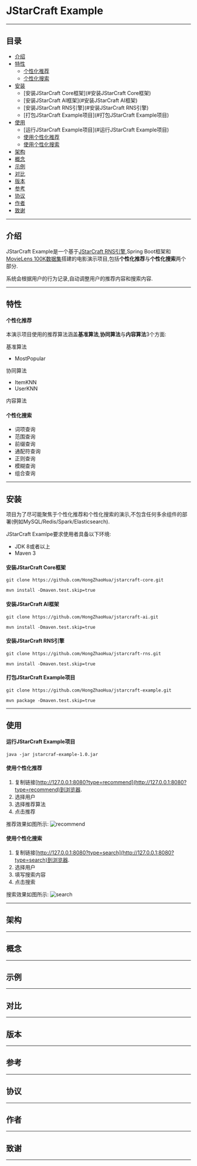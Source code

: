 # JStarCraft Example

****

## 目录

* [介绍](#介绍)
* [特性](#特性)
    * [个性化推荐](#个性化推荐)
    * [个性化搜索](#个性化搜索)
* [安装](#安装)
    * [安装JStarCraft Core框架](#安装JStarCraft Core框架)
    * [安装JStarCraft AI框架](#安装JStarCraft AI框架)
    * [安装JStarCraft RNS引擎](#安装JStarCraft RNS引擎)
    * [打包JStarCraft Example项目](#打包JStarCraft Example项目)
* [使用](#使用)
    * [运行JStarCraft Example项目](#运行JStarCraft Example项目)
    * [使用个性化推荐](#使用个性化推荐)
    * [使用个性化搜索](#使用个性化搜索)
* [架构](#架构)
* [概念](#概念)
* [示例](#示例)
* [对比](#对比)
* [版本](#版本)
* [参考](#参考)
* [协议](#协议)
* [作者](#作者)
* [致谢](#致谢)

****

## 介绍

JStarCraft Example是一个基于[JStarCraft RNS引擎](https://github.com/HongZhaoHua/jstarcraft-rns),Spring Boot框架和[MovieLens 100K数据集](https://grouplens.org/datasets/movielens/100k/)搭建的电影演示项目,包括**个性化推荐**与**个性化搜索**两个部分.

系统会根据用户的行为记录,自动调整用户的推荐内容和搜索内容.

****

## 特性

#### 个性化推荐

本演示项目使用的推荐算法涵盖**基准算法**,**协同算法**与**内容算法**3个方面:

基准算法
* MostPopular

协同算法
* ItemKNN
* UserKNN

内容算法

#### 个性化搜索

* 词项查询
* 范围查询
* 前缀查询
* 通配符查询
* 正则查询
* 模糊查询
* 组合查询

****

## 安装

项目为了尽可能聚焦于个性化推荐和个性化搜索的演示,不包含任何多余组件的部署(例如MySQL/Redis/Spark/Elasticsearch).

JStarCraft Examlpe要求使用者具备以下环境:
* JDK 8或者以上
* Maven 3

#### 安装JStarCraft Core框架

```shell
git clone https://github.com/HongZhaoHua/jstarcraft-core.git

mvn install -Dmaven.test.skip=true
```

#### 安装JStarCraft AI框架

```shell
git clone https://github.com/HongZhaoHua/jstarcraft-ai.git

mvn install -Dmaven.test.skip=true
```

####  安装JStarCraft RNS引擎

```shell
git clone https://github.com/HongZhaoHua/jstarcraft-rns.git

mvn install -Dmaven.test.skip=true
```

#### 打包JStarCraft Example项目

```shell
git clone https://github.com/HongZhaoHua/jstarcraft-example.git

mvn package -Dmaven.test.skip=true
```

****

## 使用

#### 运行JStarCraft Example项目

```shell
java -jar jstarcraf-example-1.0.jar
```

#### 使用个性化推荐

1. 复制链接[http://127.0.0.1:8080?type=recommend](http://127.0.0.1:8080?type=recommend)到浏览器.
2. 选择用户
3. 选择推荐算法
4. 点击推荐

推荐效果如图所示:
![recommend](https://github.com/HongZhaoHua/jstarcraft-example/blob/master/recommend.png)

#### 使用个性化搜索

1. 复制链接[http://127.0.0.1:8080?type=search](http://127.0.0.1:8080?type=search)到浏览器.
2. 选择用户
3. 填写搜索内容
4. 点击搜索

搜索效果如图所示:
![search](https://github.com/HongZhaoHua/jstarcraft-example/blob/master/search.png)

****

## 架构

****

## 概念

****

## 示例

****

## 对比

****

## 版本

****

## 参考

****

## 协议

****

## 作者

****

## 致谢

****
